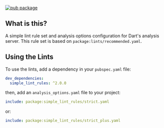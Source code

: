 [![pub package](https://img.shields.io/pub/v/simple_lint_rules.svg)](https://pub.dev/packages/simple_lint_rules)

## What is this?

A simple lint rule set and analysis options configuration for Dart's analysis
server. This rule set is based on `package:lints/recommended.yaml`.

## Using the Lints

To use the lints, add a dependency in your `pubspec.yaml` file:

```yaml
dev_dependencies:
  simple_lint_rules: ^2.0.0
```

then, add an `analysis_options.yaml` file to your project:

```yaml
include: package:simple_lint_rules/strict.yaml
```

or:

```yaml
include: package:simple_lint_rules/strict_plus.yaml
```
